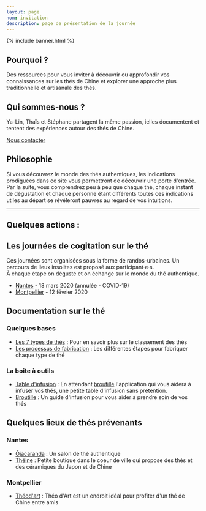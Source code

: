 ```yaml
---
layout: page
nom: invitation
description: page de présentation de la journée
---
```

{% include banner.html %}

## Pourquoi ?

Des ressources pour vous inviter à découvrir ou approfondir vos connaissances sur les thés de Chine et explorer une approche plus traditionnelle et artisanale des thés.

## Qui sommes-nous ?

Ya-Lin, Thaïs et Stéphane partagent la même passion, ielles documentent et tentent des expériences autour des thés de Chine.

[Nous contacter](/nous-contacter)

## Philosophie

Si vous découvrez le monde des thés authentiques, les indications prodiguées dans ce site vous permettront de découvrir une porte d'entrée.
Par la suite, vous comprendrez peu à peu que chaque thé, chaque instant de dégustation et chaque personne étant différents toutes ces indications utiles au départ se révéleront pauvres au regard de vos intuitions.

---

## Quelques actions  :


## Les journées de cogitation sur le thé

Ces journées sont organisées sous la forme de randos-urbaines.
Un parcours de lieux insolites est proposé aux participant·e·s.  
À chaque étape on déguste et on échange sur le monde du thé authentique.

- [Nantes](/nantes) - 18 mars 2020  (annulée - COVID-19)
- [Montpellier](/montpellier) - 12 février 2020

## Documentation sur le thé 

### Quelques bases

- [Les 7 types de thés](/documentation/les-types-de-thes) : Pour en savoir plus sur le classement des thés
- [Les processus de fabrication](/documentation/processus-de-fabrication) : Les différentes étapes pour fabriquer chaque type de thé 

### La boite à outils

- [Table d'infusion](/documentation/table-d-infusion) : En attendant [broutille](http://broutille.oisiflorus.com) l'application qui vous aidera à infuser vos thés, une petite table d'infusion sans prétention.
- [Broutille](http://broutille.oisiflorus.com) : Un guide d'infusion pour vous aider à prendre soin de vos thés

## Quelques lieux de thés prévenants

### Nantes

- [Ôjacaranda](https://danslajungle.oisiflorus.com/nantes/ojacaranda.html) : Un salon de thé authentique
- [Théine](https://danslajungle.oisiflorus.com/nantes/theine-maison-de-the.html) : Petite boutique dans le coeur de ville qui propose des thés et des céramiques du Japon et de Chine

### Montpellier

- [Théod'art](https://danslajungle.oisiflorus.com/montpellier/theod-art.html) : Théo d'Art est un endroit idéal pour profiter d'un thé de Chine entre amis
